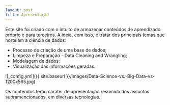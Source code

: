 ```yaml
---
layout: post
title: Apresentação 
---
```


Este site foi criado com o intuito de armazenar conteúdos de aprendizado próprio e para terceiros. A ideia, com isso, é tratar dos principais temas que norteiam a ciência de dados: 
- Processo de criação de uma base de dados;
- Limpeza e Preparação - Data Cleaning and Wrangling;
- Modelagem de dados;
- Visualização das informações geradas.

![_config.yml]({{ site.baseurl }}/images/Data-Science-vs.-Big-Data-vs-1200x565.jpg)

Os conteúdos terão caráter de apresentação resumida dos assuntos supramencionados, em diversas tecnologias.
